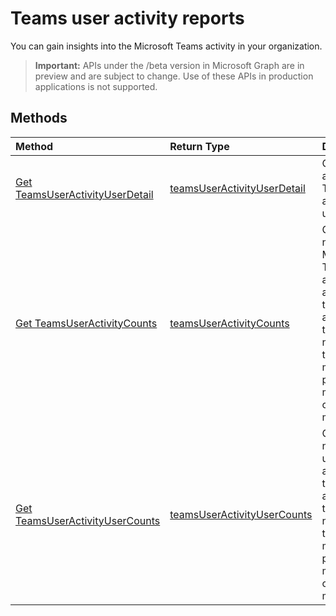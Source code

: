 # Teams user activity reports

You can gain insights into the Microsoft Teams activity in your organization.

> **Important:** APIs under the /beta version in Microsoft Graph are in preview and are subject to change. Use of these APIs in production applications is not supported.

## Methods

| Method                                   | Return Type                              | Description                              |
| :--------------------------------------- | :--------------------------------------- | :--------------------------------------- |
| [Get TeamsUserActivityUserDetail](../api/reportroot_teamsuseractivityuserdetail.md) | [teamsUserActivityUserDetail](../api/reportroot_teamsuseractivityuserdetail.md#response) | Get details about Teams user activity by user. |
| [Get TeamsUserActivityCounts](../api/reportroot_teamsuseractivitycounts.md) | [teamsUserActivityCounts](../api/reportroot_teamsuseractivitycounts.md#response) | Get the number of Microsoft Teams activities by activity type. The activity types are number of teams chat messages, private chat messages, calls, or meetings. |
| [Get TeamsUserActivityUserCounts](../api/reportroot_teamsuseractivityusercounts.md) | [teamsUserActivityUserCounts](../api/reportroot_teamsuseractivityusercounts.md#response) | Get the number of users by activity type. The activity types are number of teams chat messages, private chat messages, calls, or meetings. |
